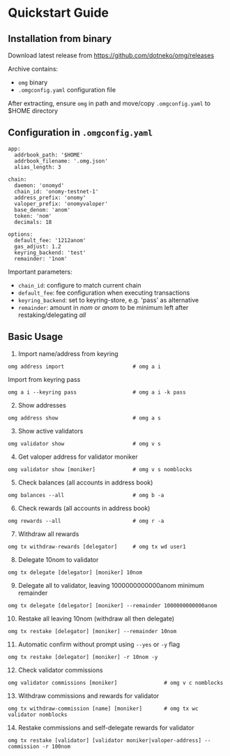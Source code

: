 Quickstart Guide
================

## Installation from binary

Download latest release from https://github.com/dotneko/omg/releases

Archive contains:
* `omg` binary
* `.omgconfig.yaml` configuration file

After extracting, ensure `omg` in path and move/copy `.omgconfig.yaml` to $HOME directory

## Configuration in `.omgconfig.yaml`

```
app:
  addrbook_path: '$HOME'
  addrbook_filename: '.omg.json'
  alias_length: 3

chain:
  daemon: 'onomyd'
  chain_id: 'onomy-testnet-1'
  address_prefix: 'onomy'
  valoper_prefix: 'onomyvaloper'
  base_denom: 'anom'
  token: 'nom'
  decimals: 18

options:
  default_fee: '1212anom'
  gas_adjust: 1.2
  keyring_backend: 'test'
  remainder: '1nom'
```

Important parameters:
* `chain_id`: configure to match current chain
* `default_fee`: fee configuration when executing transactions
* `keyring_backend`: set to keyring-store, e.g. 'pass' as alternative
* `remainder`: amount in *nom* or *anom* to be minimum left after restaking/delegating *all*

## Basic Usage

1. Import name/address from keyring

```
omg address import                      # omg a i
```

Import from keyring pass

```
omg a i --keyring pass                  # omg a i -k pass
```

2. Show addresses

```
omg address show                        # omg a s
```

3. Show active validators

```
omg validator show                      # omg v s
```

4. Get valoper address for validator moniker

```
omg validator show [moniker]            # omg v s nomblocks
```

5. Check balances (all accounts in address book)

```
omg balances --all                      # omg b -a
```

6. Check rewards (all accounts in address book)

```
omg rewards --all                       # omg r -a
```

7. Withdraw all rewards

```
omg tx withdraw-rewards [delegator]     # omg tx wd user1
```

8. Delegate 10nom to validator

```
omg tx delegate [delegator] [moniker] 10nom
```

9. Delegate all to validator, leaving 1000000000000anom minimum remainder

```
omg tx delegate [delegator] [moniker] --remainder 1000000000000anom
```

10. Restake all leaving 10nom (withdraw all then delegate)
```
omg tx restake [delegator] [moniker] --remainder 10nom
```

11. Automatic confirm without prompt using `--yes` or `-y` flag

```
omg tx restake [delegator] [moniker] -r 10nom -y
```

12. Check validator commissions

```
omg validator commissions [moniker]               # omg v c nomblocks
```

13. Withdraw commissions and rewards for validator

```
omg tx withdraw-commission [name] [moniker]       # omg tx wc validator nomblocks
```

14. Restake commissions and self-delegate rewards for validator

```
omg tx restake [validator] [validator moniker|valoper-address] --commission -r 100nom
```